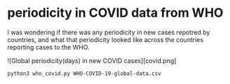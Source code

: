 # periodicity in COVID data from WHO

I was wondering if there was any periodicity in new cases repotred by countries, and what that periodicity looked like across the countries reporting cases to the WHO. 

![Global periodicity(days) in new COVID cases][covid.png]

```python3 who_covid.py WHO-COVID-19-global-data.csv```
